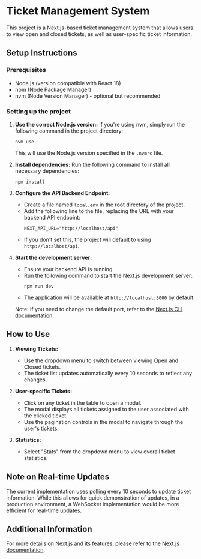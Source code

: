 # Ticket Management System

This project is a Next.js-based ticket management system that allows users to view open and closed tickets, as well as user-specific ticket information.

## Setup Instructions

### Prerequisites

- Node.js (version compatible with React 18)
- npm (Node Package Manager)
- nvm (Node Version Manager) - optional but recommended

### Setting up the project

1. **Use the correct Node.js version:**
   If you're using nvm, simply run the following command in the project directory:
   ```
   nvm use
   ```
   This will use the Node.js version specified in the `.nvmrc` file.

2. **Install dependencies:**
   Run the following command to install all necessary dependencies:
   ```
   npm install
   ```

3. **Configure the API Backend Endpoint:**
   - Create a file named `local.env` in the root directory of the project.
   - Add the following line to the file, replacing the URL with your backend API endpoint:
     ```
     NEXT_API_URL="http://localhost/api"
     ```
   - If you don't set this, the project will default to using `http://localhost/api`.

4. **Start the development server:**
   - Ensure your backend API is running.
   - Run the following command to start the Next.js development server:
     ```
     npm run dev
     ```
   - The application will be available at `http://localhost:3000` by default.

   Note: If you need to change the default port, refer to the [Next.js CLI documentation](https://nextjs.org/docs/app/api-reference/cli/next#changing-the-default-port).

## How to Use

1. **Viewing Tickets:**
   - Use the dropdown menu to switch between viewing Open and Closed tickets.
   - The ticket list updates automatically every 10 seconds to reflect any changes.

2. **User-specific Tickets:**
   - Click on any ticket in the table to open a modal.
   - The modal displays all tickets assigned to the user associated with the clicked ticket.
   - Use the pagination controls in the modal to navigate through the user's tickets.

3. **Statistics:**
   - Select "Stats" from the dropdown menu to view overall ticket statistics.

## Note on Real-time Updates

The current implementation uses polling every 10 seconds to update ticket information. While this allows for quick demonstration of updates, in a production environment, a WebSocket implementation would be more efficient for real-time updates.

## Additional Information

For more details on Next.js and its features, please refer to the [Next.js documentation](https://nextjs.org/docs).